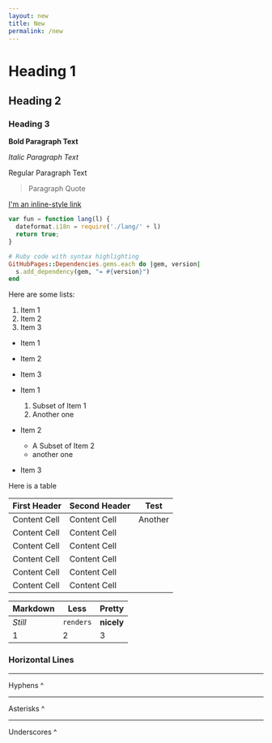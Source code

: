 ```yaml
---
layout: new
title: New
permalink: /new
---
```


# Heading 1

## Heading 2

### Heading 3

**Bold Paragraph Text**

*Italic Paragraph Text*

Regular Paragraph Text

> Paragraph Quote

[I'm an inline-style link](https://www.google.com)

```javascript
var fun = function lang(l) {
  dateformat.i18n = require('./lang/' + l)
  return true;
}
```

```ruby
# Ruby code with syntax highlighting
GitHubPages::Dependencies.gems.each do |gem, version|
  s.add_dependency(gem, "= #{version}")
end
```

Here are some lists:

1. Item 1
2. Item 2
3. Item 3

- Item 1
- Item 2
- Item 3

- Item 1
  1. Subset of Item 1
  2. Another one
- Item 2
  * A Subset of Item 2
  * another one
- Item 3

Here is a table

| First Header  | Second Header | Test
| ------------- | ------------- | ----
| Content Cell  | Content Cell  | Another
| Content Cell  | Content Cell  |
| Content Cell  | Content Cell  |
| Content Cell  | Content Cell  |
| Content Cell  | Content Cell  |
| Content Cell  | Content Cell  |

Markdown | Less | Pretty
---      | ---  | ---
*Still* | `renders` | **nicely**
1       | 2         | 3

### Horizontal Lines

---

Hyphens ^

***

Asterisks ^  

___

Underscores ^
